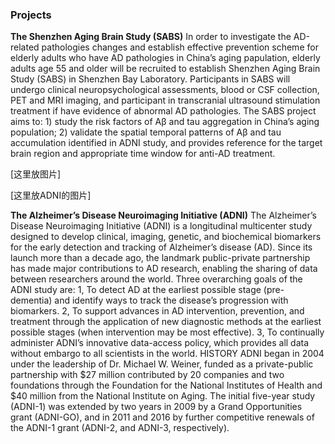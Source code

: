 ### Projects

**The Shenzhen Aging Brain Study (SABS)**
In order to investigate the AD-related pathologies changes and establish effective prevention scheme for elderly adults who have AD pathologies in China’s aging papulation, elderly adults age 55 and older will be recruited to establish Shenzhen Aging Brain Study (SABS) in Shenzhen Bay Laboratory. Participants in SABS will undergo clinical neuropsychological assessments, blood or CSF collection, PET and MRI imaging, and participant in transcranial ultrasound stimulation treatment if have evidence of abnormal AD pathologies. The SABS project aims to: 1) study the risk factors of Aβ and tau aggregation in China’s aging population; 2) validate the spatial temporal patterns of Aβ and tau accumulation identified in ADNI study, and provides reference for the target brain region and appropriate time window for anti-AD treatment.



[这里放图片]



[这里放ADNI的图片]

**The Alzheimer’s Disease Neuroimaging Initiative (ADNI)**
The Alzheimer’s Disease Neuroimaging Initiative (ADNI) is a longitudinal multicenter study designed to develop clinical, imaging, genetic, and biochemical biomarkers for the early detection and tracking of Alzheimer’s disease (AD). Since its launch more than a decade ago, the landmark public-private partnership has made major contributions to AD research, enabling the sharing of data between researchers around the world. Three overarching goals of the ADNI study are: 1, To detect AD at the earliest possible stage (pre-dementia) and identify ways to track the disease’s progression with biomarkers. 2, To support advances in AD intervention, prevention, and treatment through the application of new diagnostic methods at the earliest possible stages (when intervention may be most effective). 3, To continually administer ADNI’s innovative data-access policy, which provides all data without embargo to all scientists in the world. HISTORY ADNI began in 2004 under the leadership of Dr. Michael W. Weiner, funded as a private-public partnership with $27 million contributed by 20 companies and two foundations through the Foundation for the National Institutes of Health and $40 million from the National Institute on Aging. The initial five-year study (ADNI-1) was extended by two years in 2009 by a Grand Opportunities grant (ADNI-GO), and in 2011 and 2016 by further competitive renewals of the ADNI-1 grant (ADNI-2, and ADNI-3, respectively).

